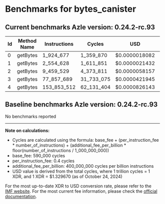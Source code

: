# Benchmarks for bytes_canister

## Current benchmarks Azle version: 0.24.2-rc.93

| Id  | Method Name | Instructions | Cycles     | USD           | USD/Million Calls |
| --- | ----------- | ------------ | ---------- | ------------- | ----------------- |
| 0   | getBytes    | 1_924_677    | 1_359_870  | $0.0000018082 | $1.80             |
| 1   | getBytes    | 2_554_628    | 1_611_851  | $0.0000021432 | $2.14             |
| 2   | getBytes    | 9_459_529    | 4_373_811  | $0.0000058157 | $5.81             |
| 3   | getBytes    | 77_857_689   | 31_733_075 | $0.0000421945 | $42.19            |
| 4   | getBytes    | 153_853_512  | 62_131_404 | $0.0000826143 | $82.61            |

## Baseline benchmarks Azle version: 0.24.2-rc.93

No benchmarks reported

---

**Note on calculations:**

-   Cycles are calculated using the formula: base_fee + (per_instruction_fee \* number_of_instructions) + (additional_fee_per_billion \* floor(number_of_instructions / 1_000_000_000))
-   base_fee: 590_000 cycles
-   per_instruction_fee: 0.4 cycles
-   additional_fee_per_billion: 400_000_000 cycles per billion instructions
-   USD value is derived from the total cycles, where 1 trillion cycles = 1 XDR, and 1 XDR = $1.329670 (as of October 24, 2024)

For the most up-to-date XDR to USD conversion rate, please refer to the [IMF website](https://www.imf.org/external/np/fin/data/rms_sdrv.aspx).
For the most current fee information, please check the [official documentation](https://internetcomputer.org/docs/current/developer-docs/gas-cost#execution).
